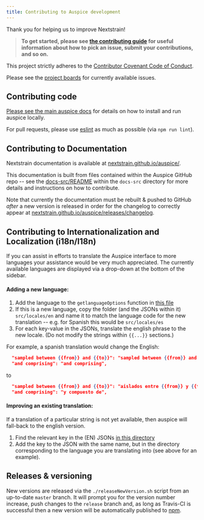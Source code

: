 ```yaml
---
title: Contributing to Auspice development
---
```


Thank you for helping us to improve Nextstrain!

> **To get started, please see [the contributing guide](https://github.com/nextstrain/.github/blob/master/CONTRIBUTING.md) for useful information about how to pick an issue, submit your contributions, and so on.**

This project strictly adheres to the [Contributor Covenant Code of Conduct](https://github.com/nextstrain/.github/blob/master/CODE_OF_CONDUCT.md).

Please see the [project boards](https://github.com/orgs/nextstrain/projects) for currently available issues.

## Contributing code  
[Please see the main auspice docs](https://nextstrain.github.io/auspice/introduction/install) for details on how to install and run auspice locally.

For pull requests, please use [eslint](https://eslint.org/) as much as possible (via `npm run lint`).


## Contributing to Documentation

Nextstrain documentation is available at [nextstrain.github.io/auspice/](https://nextstrain.github.io/auspice/).

This documentation is built from files contained within the Auspice GitHub repo -- see the [docs-src/README](https://github.com/nextstrain/auspice/tree/master/docs-src) within the `docs-src` directory for more details and instructions on how to contribute.

Note that currently the documentation must be rebuilt & pushed to GitHub _after_ a new version is released in order for the changelog to correctly appear at [nextstrain.github.io/auspice/releases/changelog](https://nextstrain.github.io/auspice/releases/changelog).


## Contributing to Internationalization and Localization (i18n/l18n)

If you can assist in efforts to translate the Auspice interface to more languages your assistance would be very much appreciated.
The currently available languages are displayed via a drop-down at the bottom of the sidebar.

#### Adding a new language:

  1) Add the language to the `getlanguageOptions` function in [this file](https://github.com/nextstrain/auspice/blob/master/src/components/controls/language.js#L24)
  2) If this is a new language, copy the folder (and the JSONs within it) `src/locales/en` and name it to match the language code for the new translation -- e.g. for Spanish this would be `src/locales/es`
  3) For each key-value in the JSONs, translate the english phrase to the new locale. (Do not modify the strings within `{{...}}` sections.)
  
  
For example, a spanish translation would change the English:
```json
  "sampled between {{from}} and {{to}}": "sampled between {{from}} and {{to}}",
  "and comprising": "and comprising",
```
to 
```json
  "sampled between {{from}} and {{to}}": "aislados entre {{from}} y {{to}}",
  "and comprising": "y compuesto de",
```

#### Improving an existing translation:

If a translation of a particular string is not yet available, then auspice will fall-back to the english version.

  1) Find the relevant key in the (EN) JSONs [in this directory](https://github.com/nextstrain/auspice/tree/master/src/locales/en)
  2) Add the key to the JSON with the same name, but in the directory corresponding to the language you are translating into (see above for an example).



## Releases & versioning
New versions are released via the `./releaseNewVersion.sh` script from an up-to-date `master` branch. It will prompt you for the version number increase, push changes to the `release` branch and, as long as Travis-CI is successful then a new version will be automatically published to [npm](https://www.npmjs.com/package/auspice).
